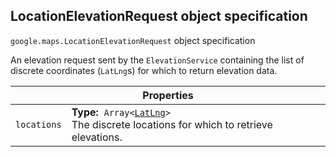 <h2 id="LocationElevationRequest"> LocationElevationRequest object specification </h2><p>
<code><span itemprop="path">google.maps</span>.<span itemprop="name">LocationElevationRequest</span></code>
object specification
</p><p>An elevation request sent by the <code>ElevationService</code> containing the list of discrete coordinates (<code>LatLng</code>s) for which to return elevation data.</p><div class="devsite-table-wrapper"><table class="properties responsive" summary="interface LocationElevationRequest - Properties">
<thead>
<tr><th colspan="2">Properties</th>
</tr></thead>
<tbody>
<tr>
<td><code><span>locations</span></code></td>
<td><div><strong>Type:</strong>&nbsp; <code>Array&lt;<a href="https://github.com/amenadiel/google-maps-documentation/blob/master/docs/LatLng.md">LatLng</a>&gt;</code></div>
<div class="desc">The discrete locations for which to retrieve elevations.</div></td>
</tr>
</tbody>
</table></div>